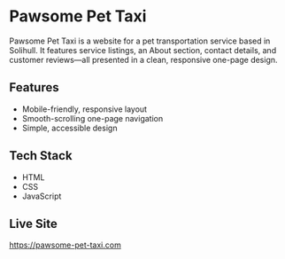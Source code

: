 # Pawsome Pet Taxi

Pawsome Pet Taxi is a website for a pet transportation service based in Solihull. It features service listings, an About section, contact details, and customer reviews—all presented in a clean, responsive one-page design.

## Features

- Mobile-friendly, responsive layout
- Smooth-scrolling one-page navigation
- Simple, accessible design

## Tech Stack

- HTML
- CSS
- JavaScript

## Live Site

https://pawsome-pet-taxi.com
